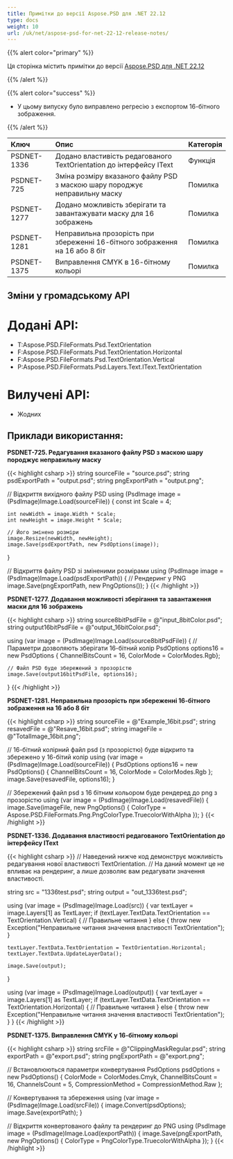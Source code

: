 ```yaml
---
title: Примітки до версії Aspose.PSD для .NET 22.12
type: docs
weight: 10
url: /uk/net/aspose-psd-for-net-22-12-release-notes/
---
```


{{% alert color="primary" %}}

Ця сторінка містить примітки до версії [Aspose.PSD для .NET 22.12](https://www.nuget.org/packages/Aspose.PSD/)

{{% /alert %}}

{{% alert color="success" %}}

- У цьому випуску було виправлено регресію з експортом 16-бітного зображення.

{{% /alert %}}

|**Ключ**|**Опис**|**Категорія**|
| :- | :- | :- |
|PSDNET-1336|Додано властивість редагованого TextOrientation до інтерфейсу IText|Функція|
|PSDNET-725|Зміна розміру вказаного файлу PSD з маскою шару породжує неправильну маску|Помилка|
|PSDNET-1277|Додано можливість зберігати та завантажувати маску для 16 зображень|Помилка|
|PSDNET-1281|Неправильна прозорість при збереженні 16-бітного зображення на 16 або 8 біт|Помилка|
|PSDNET-1375|Виправлення CMYK в 16-бітному кольорі|Помилка|


## **Зміни у громадському API**
# **Додані API:**
- T:Aspose.PSD.FileFormats.Psd.TextOrientation
- F:Aspose.PSD.FileFormats.Psd.TextOrientation.Horizontal
- F:Aspose.PSD.FileFormats.Psd.TextOrientation.Vertical
- P:Aspose.PSD.FileFormats.Psd.Layers.Text.IText.TextOrientation


# **Вилучені API:**
- Жодних


## **Приклади використання:**

**PSDNET-725. Редагування вказаного файлу PSD з маскою шару породжує неправильну маску**

{{< highlight csharp >}}
string sourceFile = "source.psd";
string psdExportPath = "output.psd";
string pngExportPath = "output.png";

// Відкриття вихідного файлу PSD
using (PsdImage image = (PsdImage)Image.Load(sourceFile))
{
    const int Scale = 4;

    int newWidth = image.Width * Scale;
    int newHeight = image.Height * Scale;

    // Його змінено розміри
    image.Resize(newWidth, newHeight);
    image.Save(psdExportPath, new PsdOptions(image));
}

// Відкриття файлу PSD зі зміненими розмірами
using (PsdImage image = (PsdImage)Image.Load(psdExportPath))
{
    // Рендеринг у PNG
    image.Save(pngExportPath, new PngOptions());
}
{{< /highlight >}}

**PSDNET-1277. Додавання можливості зберігання та завантаження маски для 16 зображень**

{{< highlight csharp >}}
string source8bitPsdFile = @"input_8bitColor.psd";
string output16bitPsdFile = @"output_16bitColor.psd";

using (var image = (PsdImage)Image.Load(source8bitPsdFile))
{
    // Параметри дозволяють зберігати 16-бітний колір
    PsdOptions options16 = new PsdOptions { ChannelBitsCount = 16, ColorMode = ColorModes.Rgb};

    // Файл PSD буде збережений з прозорістю
    image.Save(output16bitPsdFile, options16);
}
{{< /highlight >}}

**PSDNET-1281. Неправильна прозорість при збереженні 16-бітного зображення на 16 або 8 біт**

{{< highlight csharp >}}
string sourceFile = @"Example_16bit.psd";
string resavedFile = @"Resave_16bit.psd";
string imageFile = @"TotalImage_16bit.png";

// 16-бітний колірний файл psd (з прозорістю) буде відкрито та збережено у 16-бітий колір
using (var image = (PsdImage)Image.Load(sourceFile))
{
    PsdOptions options16 = new PsdOptions() { ChannelBitsCount = 16, ColorMode = ColorModes.Rgb };
    image.Save(resavedFile, options16);
}

// Збережений файл psd з 16 бітним кольором буде рендеред до png з прозорістю
using (var image = (PsdImage)Image.Load(resavedFile))
{
    image.Save(imageFile, new PngOptions() { ColorType = Aspose.PSD.FileFormats.Png.PngColorType.TruecolorWithAlpha });
}
{{< /highlight >}}

**PSDNET-1336. Додавання властивості редагованого TextOrientation до інтерфейсу IText**

{{< highlight csharp >}}
// Наведений нижче код демонструє можливість редагування нової властивості TextOrientation.
// На даний момент це не впливає на рендеринг, а лише дозволяє вам редагувати значення властивості.

string src = "1336test.psd";
string output = "out_1336test.psd";

using (var image = (PsdImage)Image.Load(src))
{
    var textLayer = image.Layers[1] as TextLayer;
    if (textLayer.TextData.TextOrientation == TextOrientation.Vertical)
    {
        // Правильне читання
    }
    else
    {
        throw new Exception("Неправильне читання значення властивості TextOrientation");
    }

    textLayer.TextData.TextOrientation = TextOrientation.Horizontal;
    textLayer.TextData.UpdateLayerData();

    image.Save(output);
}

using (var image = (PsdImage)Image.Load(output))
{
    var textLayer = image.Layers[1] as TextLayer;
    if (textLayer.TextData.TextOrientation == TextOrientation.Horizontal)
    {
        // Правильне читання
    }
    else
    {
        throw new Exception("Неправильне читання значення властивості TextOrientation");
    }
}
{{< /highlight >}}

**PSDNET-1375. Виправлення CMYK у 16-бітному кольорі**

{{< highlight csharp >}}
string srcFile = @"ClippingMaskRegular.psd";
string exportPath = @"export.psd";
string pngExportPath = @"export.png";

// Встановлюються параметри конвертування
PsdOptions psdOptions = new PsdOptions()
{
    ColorMode = ColorModes.Cmyk,
    ChannelBitsCount = 16,
    ChannelsCount = 5,
    CompressionMethod = CompressionMethod.Raw
};

// Конвертування та збереження
using (var image = (PsdImage)Image.Load(srcFile))
{
    image.Convert(psdOptions);
    image.Save(exportPath);
}

// Відкриття конвертованого файлу та рендеринг до PNG
using (PsdImage image = (PsdImage)Image.Load(exportPath))
{
    image.Save(pngExportPath, new PngOptions() { ColorType = PngColorType.TruecolorWithAlpha });
}
{{< /highlight >}}
